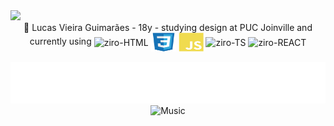 <img src="https://raw.githubusercontent.com/BrunnerLivio/brunnerlivio/master/images/welcome.png">

<div align="center">
📕 Lucas Vieira Guimarães - 18y - studying design at PUC Joinville and currently using <img align="center" alt="ziro-HTML" height="30" width="40" src="https://cdn.jsdelivr.net/gh/devicons/devicon/icons/html5/html5-original.svg">
  <img align="center" alt="ziro-CSS" height="30" width="40" src="https://raw.githubusercontent.com/devicons/devicon/master/icons/css3/css3-original.svg">
  <img align="center" alt="ziro-Js" height="30" width="40" src="https://raw.githubusercontent.com/devicons/devicon/master/icons/javascript/javascript-plain.svg">
  <img align="center" alt="ziro-TS" height="30" width="40" src="https://cdn.jsdelivr.net/gh/devicons/devicon/icons/typescript/typescript-original.svg">
  <img align="center" alt="ziro-REACT" height="30" width="40" src="https://cdn.jsdelivr.net/gh/devicons/devicon/icons/react/react-original.svg">
</div>
<br />
  
<div align="center">
  <span href="https://github.com/Zzziiro/README/issues/1">
  <img src="https://raw.githubusercontent.com/BrunnerLivio/brunnerlivio/master/images/guestbook.svg" /> 
  <img height="100" alt="Music" src="https://raw.githubusercontent.com/BrunnerLivio/brunnerlivio/master/images/music.gif"> 
</div>
